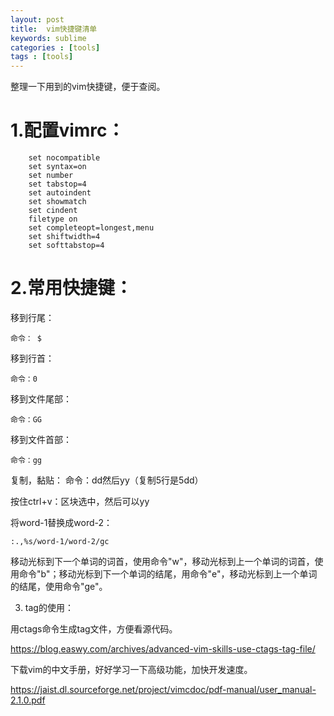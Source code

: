 ```yaml
---
layout: post
title:  vim快捷键清单
keywords: sublime
categories : [tools]
tags : [tools]
---
```



整理一下用到的vim快捷键，便于查阅。


# 1.配置vimrc：
	

		set nocompatible
 		set syntax=on
  		set number
  		set tabstop=4
  		set autoindent
  		set showmatch
  		set cindent
  		filetype on
  		set completeopt=longest,menu
 		set shiftwidth=4
 		set softtabstop=4


# 2.常用快捷键：


移到行尾：

    命令： $

移到行首：

    命令：0

移到文件尾部：
	
	命令：GG

移到文件首部：
		
	命令：gg

复制，黏贴：
	命令：dd然后yy（复制5行是5dd）

按住ctrl+v：区块选中，然后可以yy


将word-1替换成word-2：
 
 	:.,%s/word-1/word-2/gc




移动光标到下一个单词的词首，使用命令"w"，移动光标到上一个单词的词首，使用命令"b"；移动光标到下一个单词的结尾，用命令"e"，移动光标到上一个单词的结尾，使用命令"ge"。




3. tag的使用：

用ctags命令生成tag文件，方便看源代码。

https://blog.easwy.com/archives/advanced-vim-skills-use-ctags-tag-file/

下载vim的中文手册，好好学习一下高级功能，加快开发速度。

https://jaist.dl.sourceforge.net/project/vimcdoc/pdf-manual/user_manual-2.1.0.pdf
